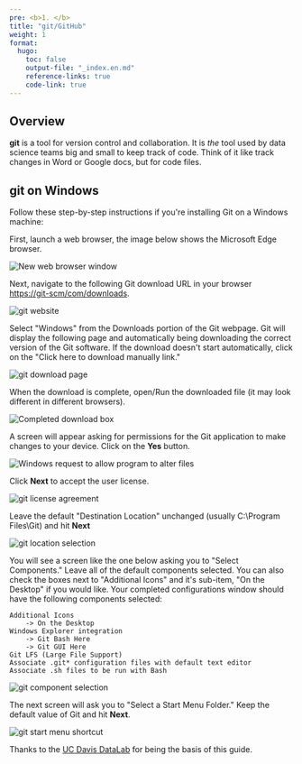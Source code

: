 ```yaml
---
pre: <b>1. </b>
title: "git/GitHub"
weight: 1
format:
  hugo:
    toc: false
    output-file: "_index.en.md"
    reference-links: true
    code-link: true
---
```




## Overview

**git** is a tool for version control and collaboration. It is *the* tool used by data science teams big and small to keep track of code. Think of it like track changes in Word or Google docs, but for code files.

## git on Windows

Follow these step-by-step instructions if you're installing Git on a Windows machine:

First, launch a web browser, the image below shows the Microsoft Edge browser.

![][1]

Next, navigate to the following Git download URL in your browser [https://git-scm/com/downloads][].

![][2]

Select "Windows" from the Downloads portion of the Git webpage. Git will display the following page and automatically being downloading the correct version of the Git software. If the download doesn't start automatically, click on the "Click here to download manually link."

![][3]

When the download is complete, open/Run the downloaded file (it may look different in different browsers).

![][4]

A screen will appear asking for permissions for the Git application to make changes to your device. Click on the **Yes** button.

![][5]

Click **Next** to accept the user license.

![][6]

Leave the default "Destination Location" unchanged (usually C:\Program Files\Git) and hit **Next**

![][7]

You will see a screen like the one below asking you to "Select Components." Leave all of the default components selected. You can also check the boxes next to "Additional Icons" and it's sub-item, "On the Desktop" if you would like. Your completed configurations window should have the following components selected:

    Additional Icons 
        -> On the Desktop
    Windows Explorer integration
        -> Git Bash Here
        -> Git GUI Here
    Git LFS (Large File Support)
    Associate .git* configuration files with default text editor
    Associate .sh files to be run with Bash

![][8]

The next screen will ask you to "Select a Start Menu Folder." Keep the default value of Git and hit **Next**.

![][9]

<div class="aside">

Thanks to the [UC Davis DataLab][] for being the basis of this guide.

</div>

  [1]: ./img/win_git_install_1_browser.jpg "New web browser window"
  [https://git-scm/com/downloads]: https://git-scm.com/downloads
  [2]: ./img/win_git_install_2_git_page.jpg "git website"
  [3]: ./img/win_git_install_3_downloading.jpg "git download page"
  [4]: ./img/win_git_install_4_run_open.jpg "Completed download box"
  [5]: ./img/win_git_install_5_allow_changes.jpg "Windows request to allow program to alter files"
  [6]: ./img/win_git_install_6_license.jpg "git license agreement"
  [7]: ./img/win_git_install_7_install_location.jpg "git location selection"
  [8]: ./img/win_git_install_9_checked_components.jpg "git component selection"
  [9]: ./img/win_git_install_10_start_menu.jpg "git start menu shortcut"
  [UC Davis DataLab]: https://datalab.ucdavis.edu/install-guide/
